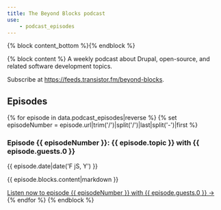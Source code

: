 ```yaml
---
title: The Beyond Blocks podcast
use:
    - podcast_episodes
---
```


{% block content_bottom %}{% endblock %}

{% block content %}
A weekly podcast about Drupal, open-source, and related software development topics.

Subscribe at <https://feeds.transistor.fm/beyond-blocks>.

## Episodes

{% for episode in data.podcast_episodes|reverse %}
  {% set episodeNumber = episode.url|trim('/')|split('/')|last|split('-')|first %}

  <h3>
    Episode {{ episodeNumber }}:
    {{ episode.topic }}
    with {{ episode.guests.0 }}
  </h3>

  <time datetime="{{ episode.date|date('Y-m-d') }}">{{ episode.date|date('F jS, Y') }}</time>

  {{ episode.blocks.content|markdown }}

  <a href="{{ episode.url|trim('/', 'right') }}">
    Listen now
    <span class="sr-only">to episode {{ episodeNumber }} with {{ episode.guests.0 }}</span>
    &rarr;
  </a>
{% endfor %}
{% endblock %}
